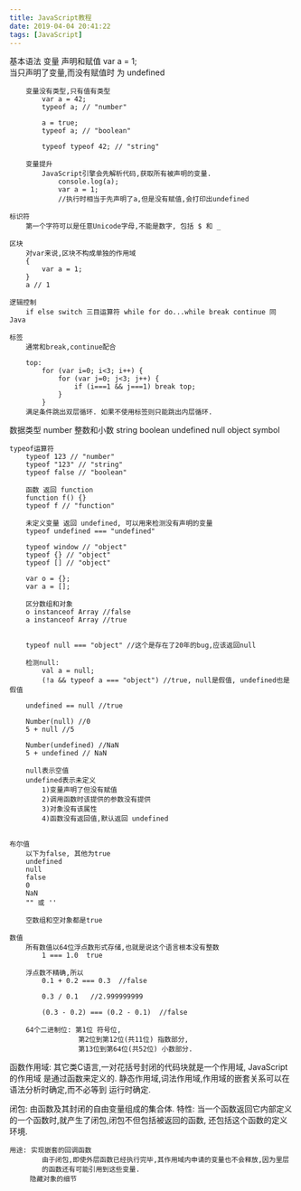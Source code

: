 ```yaml
---
title: JavaScript教程
date: 2019-04-04 20:41:22
tags: [JavaScript]
---
```

基本语法
    变量
        声明和赋值
            var a = 1;  
            当只声明了变量,而没有赋值时 为 undefined

        变量没有类型,只有值有类型
            var a = 42;
            typeof a; // "number"

            a = true;
            typeof a; // "boolean"

            typeof typeof 42; // "string"

        变量提升
            JavaScript引擎会先解析代码,获取所有被声明的变量.
                console.log(a);
                var a = 1;
                //执行时相当于先声明了a,但是没有赋值,会打印出undefined

    标识符
        第一个字符可以是任意Unicode字母,不能是数字, 包括 $ 和 _

    区块
        对var来说,区块不构成单独的作用域
        {
            var a = 1;
        }
        a // 1

    逻辑控制
        if else switch 三目运算符 while for do...while break continue 同 Java

    标签
        通常和break,continue配合

        top:
            for (var i=0; i<3; i++) {
                for (var j=0; j<3; j++) {
                    if (i===1 && j===1) break top;
                }
            }
        满足条件跳出双层循环. 如果不使用标签则只能跳出内层循环.

        

数据类型
    number      整数和小数
    string
    boolean
    undefined
    null
    object
    symbol

    typeof运算符
        typeof 123 // "number"
        typeof "123" // "string"
        typeof false // "boolean"
        
        函数 返回 function
        function f() {}
        typeof f // "function"

        未定义变量 返回 undefined, 可以用来检测没有声明的变量
        typeof undefined === "undefined"

        typeof window // "object"
        typeof {} // "object"
        typeof [] // "object"

        var o = {};
        var a = [];

        区分数组和对象
        o instanceof Array //false
        a instanceof Array //true


        typeof null === "object" //这个是存在了20年的bug,应该返回null

        检测null:
            val a = null;
            (!a && typeof a === "object") //true, null是假值, undefined也是假值

        undefined == null //true

        Number(null) //0
        5 + null //5

        Number(undefined) //NaN
        5 + undefined // NaN

        null表示空值
        undefined表示未定义
            1)变量声明了但没有赋值
            2)调用函数时该提供的参数没有提供
            3)对象没有该属性
            4)函数没有返回值,默认返回 undefined


    布尔值
        以下为false, 其他为true
        undefined
        null
        false
        0
        NaN
        "" 或 ''

        空数组和空对象都是true

    数值
        所有数值以64位浮点数形式存储,也就是说这个语言根本没有整数
            1 === 1.0  true

        浮点数不精确,所以
            0.1 + 0.2 === 0.3  //false

            0.3 / 0.1   //2.999999999

            (0.3 - 0.2) === (0.2 - 0.1)  //false

        64个二进制位: 第1位 符号位,
                     第2位到第12位(共11位) 指数部分, 
                     第13位到第64位(共52位) 小数部分.

函数作用域:
     其它类C语言,一对花括号封闭的代码块就是一个作用域, JavaScript的作用域
     是通过函数来定义的.
     静态作用域,词法作用域,作用域的嵌套关系可以在语法分析时确定,而不必等到
     运行时确定.

闭包:
    由函数及其封闭的自由变量组成的集合体.
    特性: 当一个函数返回它内部定义的一个函数时,就产生了闭包,闭包不但包括被返回的函数,
          还包括这个函数的定义环境.

    用途: 实现嵌套的回调函数
            由于闭包,即使外层函数已经执行完毕,其作用域内申请的变量也不会释放,因为里层
            的函数还有可能引用到这些变量.
         隐藏对象的细节
            

        




            

        


